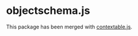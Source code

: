 
# objectschema.js

This package has been merged with [contextable.js](https://github.com/xpepermint/contextablejs).
